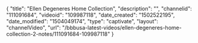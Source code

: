 {
    "title": "Ellen Degeneres Home Collection",
    "description": "",
    "channelid": "111091684",
    "videoid": "109987118",
    "date_created": "1502522195",
    "date_modified": "1504049174",
    "type": "captivate",
    "layout": "channelVideo",
    "url": "\/bbbusa-latest-videos\/ellen-degeneres-home-collection-2-notes\/111091684-109987118"
}